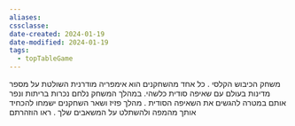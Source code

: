 ```yaml
---
aliases: 
cssclasse: 
date-created: 2024-01-19
date-modified: 2024-01-19
tags:
  - topTableGame
---
```


 משחק הכיבוש הקלסי . כל אחד מהשחקנים הוא אימפריה מודרנית השולטת על מספר מדינות בעולם עם שאיפה סודית כלשהי. במהלך המשחק נלחם נכרות בריתות ונפר אותם במטרה להגשים את השאיפה הסודית . מהלך פזיז ושאר השחקנים ישמחו להכחיד אותך מהמפה ולהשתלט על המשאבים שלך . ראו הוזהרתם
